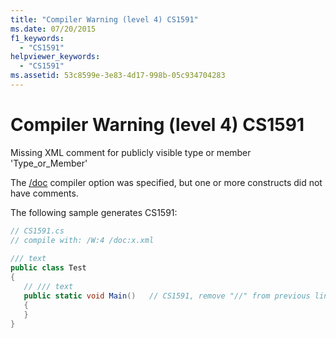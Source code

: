 ```yaml
---
title: "Compiler Warning (level 4) CS1591"
ms.date: 07/20/2015
f1_keywords: 
  - "CS1591"
helpviewer_keywords: 
  - "CS1591"
ms.assetid: 53c8599e-3e83-4d17-998b-05c934704283
---
```

# Compiler Warning (level 4) CS1591
Missing XML comment for publicly visible type or member 'Type_or_Member'  
  
 The [/doc](../../../csharp/language-reference/compiler-options/doc-compiler-option.md) compiler option was specified, but one or more constructs did not have comments.  
  
 The following sample generates CS1591:  
  
```csharp  
// CS1591.cs  
// compile with: /W:4 /doc:x.xml  
  
/// text  
public class Test  
{  
   // /// text  
   public static void Main()   // CS1591, remove "//" from previous line  
   {  
   }  
}  
```
